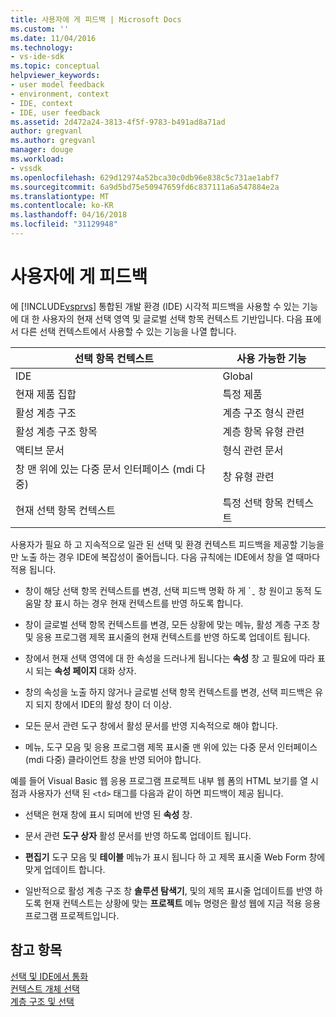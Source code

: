 ```yaml
---
title: 사용자에 게 피드백 | Microsoft Docs
ms.custom: ''
ms.date: 11/04/2016
ms.technology:
- vs-ide-sdk
ms.topic: conceptual
helpviewer_keywords:
- user model feedback
- environment, context
- IDE, context
- IDE, user feedback
ms.assetid: 2d472a24-3813-4f5f-9783-b491ad8a71ad
author: gregvanl
ms.author: gregvanl
manager: douge
ms.workload:
- vssdk
ms.openlocfilehash: 629d12974a52bca30c0db96e838c5c731ae1abf7
ms.sourcegitcommit: 6a9d5bd75e50947659fd6c837111a6a547884e2a
ms.translationtype: MT
ms.contentlocale: ko-KR
ms.lasthandoff: 04/16/2018
ms.locfileid: "31129948"
---
```

# <a name="feedback-to-the-user"></a>사용자에 게 피드백
에 [!INCLUDE[vsprvs](../../code-quality/includes/vsprvs_md.md)] 통합된 개발 환경 (IDE) 시각적 피드백을 사용할 수 있는 기능에 대 한 사용자의 현재 선택 영역 및 글로벌 선택 항목 컨텍스트 기반입니다. 다음 표에서 다른 선택 컨텍스트에서 사용할 수 있는 기능을 나열 합니다.  
  
|선택 항목 컨텍스트|사용 가능한 기능|  
|-----------------------|-----------------------------|  
|IDE|Global|  
|현재 제품 집합|특정 제품|  
|활성 계층 구조|계층 구조 형식 관련|  
|활성 계층 구조 항목|계층 항목 유형 관련|  
|액티브 문서|형식 관련 문서|  
|창 맨 위에 있는 다중 문서 인터페이스 (mdi 다중)|창 유형 관련|  
|현재 선택 항목 컨텍스트|특정 선택 항목 컨텍스트|  
  
 사용자가 필요 하 고 지속적으로 일관 된 선택 및 환경 컨텍스트 피드백을 제공할 기능을만 노출 하는 경우 IDE에 복잡성이 줄어듭니다. 다음 규칙에는 IDE에서 창을 열 때마다 적용 됩니다.  
  
-   창이 해당 선택 항목 컨텍스트를 변경, 선택 피드백 명확 하 게 ´ ֲ ְ 창 원이고 동적 도움말 창 표시 하는 경우 현재 컨텍스트를 반영 하도록 합니다.  
  
-   창이 글로벌 선택 항목 컨텍스트를 변경, 모든 상황에 맞는 메뉴, 활성 계층 구조 창 및 응용 프로그램 제목 표시줄의 현재 컨텍스트를 반영 하도록 업데이트 됩니다.  
  
-   창에서 현재 선택 영역에 대 한 속성을 드러나게 됩니다는 **속성** 창 고 필요에 따라 표시 되는 **속성 페이지** 대화 상자.  
  
-   창의 속성을 노출 하지 않거나 글로벌 선택 항목 컨텍스트를 변경, 선택 피드백은 유지 되지 창에서 IDE의 활성 창이 더 이상.  
  
-   모든 문서 관련 도구 창에서 활성 문서를 반영 지속적으로 해야 합니다.  
  
-   메뉴, 도구 모음 및 응용 프로그램 제목 표시줄 맨 위에 있는 다중 문서 인터페이스 (mdi 다중) 클라이언트 창을 반영 되어야 합니다.  
  
 예를 들어 Visual Basic 웹 응용 프로그램 프로젝트 내부 웹 폼의 HTML 보기를 열 시점과 사용자가 선택 된 `<td>` 태그를 다음과 같이 하면 피드백이 제공 됩니다.  
  
-   선택은 현재 창에 표시 되며에 반영 된 **속성** 창.  
  
-   문서 관련 **도구 상자** 활성 문서를 반영 하도록 업데이트 됩니다.  
  
-   **편집기** 도구 모음 및 **테이블** 메뉴가 표시 됩니다 하 고 제목 표시줄 Web Form 창에 맞게 업데이트 합니다.  
  
-   일반적으로 활성 계층 구조 창 **솔루션 탐색기**, 및의 제목 표시줄 업데이트를 반영 하도록 현재 컨텍스트는 상황에 맞는 **프로젝트** 메뉴 명령은 활성 웹에 지금 적용 응용 프로그램 프로젝트입니다.  
  
## <a name="see-also"></a>참고 항목  
 [선택 및 IDE에서 통화](../../extensibility/internals/selection-and-currency-in-the-ide.md)   
 [컨텍스트 개체 선택](../../extensibility/internals/selection-context-objects.md)   
 [계층 구조 및 선택](../../extensibility/internals/hierarchies-and-selection.md)